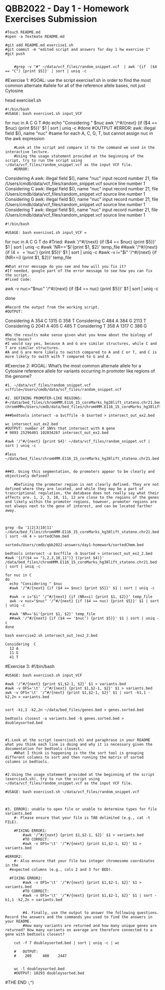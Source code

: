 # QBB2022 - Day 1 - Homework Exercises Submission
	#Touch README.md
	#open -a Textmate README.md
	
	#git add README.md exercise1.sh
	#git commit -m "edited script and answers for day 1 hw exercise 1"
	#git push


		#grep -v "#" ~/data/vcf_files/random_snippet.vcf  | awk '{if  ($4 == "C") {print $5}}' | sort | uniq -c

#Exercise 1:
	#GOAL: use the script exercise1.sh in order to find the most common alternate 
	#allele for all of the reference allele bases, not just Cytosine
	
head exercise1.sh


	#!/bin/bash
	#USAGE: bash exercise1.sh input_VCF

for nuc in A C G T
	#do
  echo "Considering " $nuc
  awk '/^#/{next} {if ($4 == $nuc) {print $5}}' $1 | sort | uniq -c
	#done
		#OUTPUT
		#ERROR: awk: illegal field $(), name "nuc"
		#same for each A, C, G, T, but cannot assign nuc in the awk expression

		#Look at the script and compare it to the command we used in the interactive lecture. 
		#Using the usage statement provided at the beginning of the script, try to run the script using ~/data/vcf_files/random_snippet.vcf as the input VCF file.
		#ERROR:
Considering  A
awk: illegal field $(), name "nuc"
 input record number 21, file /Users/cmdb/data/vcf_files/random_snippet.vcf
 source line number 1
Considering  C
awk: illegal field $(), name "nuc"
 input record number 21, file /Users/cmdb/data/vcf_files/random_snippet.vcf
 source line number 1
Considering  G
awk: illegal field $(), name "nuc"
 input record number 21, file /Users/cmdb/data/vcf_files/random_snippet.vcf
 source line number 1
Considering  T
awk: illegal field $(), name "nuc"
 input record number 21, file /Users/cmdb/data/vcf_files/random_snippet.vcf
 source line number 1


	#!/bin/bash

	#USAGE: bash exercise1.sh input_VCF = 

for nuc in A C G T
do
  #Tried:
  #awk '/^#/{next} {if ($4 == $nuc) {print $5}}' $1 | sort | uniq -c
  #awk 'NR=='$i'{print $1, $2}' temp_file
  ##awk '/^#/{next} {if ($4 == '$nuc') {print $5}}' $1 | sort | uniq -c
  #awk -v i="$i" '/^#/{next} {if (NR==i) {print $1, $2}}' temp_file
  
	#What error message do you see and how will you fix it? 
	#If needed, google part of the error message to see how you can fix the script.
	#Fixed Code:
  awk -v nuc="$nuc" '/^#/{next} {if ($4 == nuc) {print $5}}' $1 | sort | uniq -c

done

	#Record the output from the working script.
	#OUTPUT:
Considering  A
 354 C
1315 G
 358 T
Considering  C
 484 A
 384 G
2113 T
Considering  G
2041 A
 405 C
 485 T
Considering  T
 358 A
1317 C
 386 G

	#Do the results make sense given what you know about the biology of these bases?
	#I would say yes, because A and G are similar structures, while C and T are similar structures.
	#A and G are more likely to switch compared to A and C or T, and C is more likely to swith with T compared to G and A.
	
	


#Exercise 2:
	#GOAL: What’s the most common alternate allele for a Cytosine reference allele for variants occurring in promoter like regions of the genome?

	#1. ~/data/vcf_files/random_snippet.vcf
	vcffile=/Users/cmdb/data/vcf_files/random_snippet.vcf

	#2. DEFINING PROMOTER-LIKE REGIONS:
	#~/data/bed_files/chromHMM.E116_15_coreMarks_hg38lift_stateno.chr21.bed
	chromHMM=/Users/cmdb/data/bed_files/chromHMM.E116_15_coreMarks_hg38lift_stateno.chr21.bed

	###bedtools intersect -a $vcffile -b $sorted > intersect_out_ex2.bed

	wc intersect_out_ex2.bed
	#OUTPUT: number of SNVs that intersect with A gene 
	# 9893 25296401 102034267 intersect_out_ex2.bed

	#awk '/^#/{next} {print $4}' ~/data/vcf_files/random_snippet.vcf | sort | uniq -c

	#less ~/data/bed_files/chromHMM.E116_15_coreMarks_hg38lift_stateno.chr21.bed 


	###3. Using this segmentation, do promoters appear to be clearly and objectively defined?

		#Defining the promoter region is not clearly defined. They are not defined where they are located, and while they may be a part of trascriptional regulation, the database does not really say what their affects are. 1, 2, 3, 10, 11, 12 are close to the regions of the genes and likely within the promoter regions, however, promoter regions are not always next to the gene of interest, and can be located farther away. 
	
	
	
	grep -Ew '1|2|3|10|11' ~/data/bed_files/chromHMM.E116_15_coreMarks_hg38lift_stateno.chr21.bed | sort -nk 4 > sortedChmm.bed
	
	sorted=/Users/cmdb/qbb2022-answers/day1-homework/sortedChmm.bed

	bedtools intersect -a $vcffile -b $sorted > intersect_out_ex2_2.bed
	#awk '{if($4 == "1,2,3,10,11")} {(print $4)}' /data/bed_files/chromHMM.E116_15_coreMarks_hg38lift_stateno.chr21.bed | sort | uniq -c

	for nuc in C
	do
	  echo "Considering " $nuc
	  #awk '/^#/{next} {if ($4 == $nuc) {print $5}}' $1 | sort | uniq -c

	  #awk -v i="$i" '/^#/{next} {if (NR==i) {print $1, $2}}' temp_file
	  awk -v nuc="$nuc" '/^#/{next} {if ($4 == nuc) {print $5}}' $1 | sort | uniq -c

	  #awk 'NR=='$i'{print $1, $2}' temp_file
	  ##awk '/^#/{next} {if ($4 == '$nuc') {print $5}}' $1 | sort | uniq -c
	done
	
	bash exercise2.sh intersect_out_)ex2_2.bed
	
	Considering  C
	  12 A
	  11 G
	  41 T
	  
	  
#Exercise 3:
	#!/bin/bash

	#USAGE: bash exercise3.sh input_VCF

	#awk '/^#/{next} {print $1,$2-1, $2}' $1 > variants.bed
	#awk -v OFS='\t' '/^#/{next} {print $1,$2-1, $2}' $1 > variants.bed
	awk -v OFS='\t' '/^#/{next} {print $1,$2-1, $2}' $1 | sort -k1,1 -k2,2n > variants.bed


	sort -k1,1 -k2,2n ~/data/bed_files/genes.bed > genes.sorted.bed

	bedtools closest -a variants.bed -b genes.sorted.bed > doubleysorted.bed



	#1.Look at the script (exercise3.sh) and paraphrase in your README what you think each line is doing and why it is necessary given the documentation for bedtools closest. 
		#What I think is happening is the the sort tool is grouping different columns to sort and then running the matrix of sorted columns in bedtools. 
	
	
	#2.Using the usage statement provided at the beginning of the script (exercise3.sh), try to run the script using ~/data/vcf_files/random_snippet.vcf as the input VCF file.

	#USAGE: bash exercise3.sh ~/data/vcf_files/random_snippet.vcf



	#3. ERROR1: unable to open file or unable to determine types for file variants.bed
		#- Please ensure that your file is TAB delimited (e.g., cat -t FILE).

		#FIXING ERROR1: 
			#awk '/^#/{next} {print $1,$2-1, $2}' $1 > variants.bed
			#TO CORRECT: 
			#awk -v OFS='\t' '/^#/{next} {print $1,$2-1, $2}' $1 > variants.bed

	#ERROR2:	
		#- Also ensure that your file has integer chromosome coordinates in the 
	  #expected columns (e.g., cols 2 and 3 for BED).
  
	  #FIXING ERROR2:
	  		#awk -v OFS='\t' '/^#/{next} {print $1,$2-1, $2}' $1 > variants.bed
			#TO CORRECT:
			#awk -v OFS='\t' '/^#/{next} {print $1,$2-1, $2}' $1 | sort -k1,1 -k2,2n > variants.bed


			#4. Finally, use the output to answer the following questions. Record the answers and the commands you used to find the answers in your README.
			#How many variants are returned and how many unique genes are returned? How many variants on average are therefore connected to a gene with bedtools closest?
  
		cut -f 7 doubleysorted.bed | sort | uniq -c | wc
  
	  	#	OUTPUT:
	    #	 200     400    2447

	
		wc -l doubleysorted.bed
		#OUTPUT: 10293 doubleysorted.bed 
	
	
#THE END :,^)